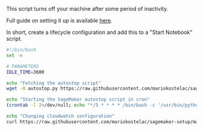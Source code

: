 This script turns off your machine after some period of inactivity.

Full guide on setting it up is available [here](https://biasandvariance.com/sagemaker-stop-your-instances-when-idle/).

In short, create a lifecycle configuration and add this to a "Start Notebook" script.
```bash
#!/bin/bash
set -e

# PARAMETERS
IDLE_TIME=3600

echo "Fetching the autostop script"
wget -O autostop.py https://raw.githubusercontent.com/mariokostelac/sagemaker-setup/master/scripts/auto-stop-idle/autostop.py

echo "Starting the SageMaker autostop script in cron"
(crontab -l 2>/dev/null; echo "*/5 * * * * /bin/bash -c '/usr/bin/python3 $DIR/autostop.py --time ${IDLE_TIME} | tee -a /home/ec2-user/SageMaker/auto-stop-idle.log'") | crontab -

echo "Changing cloudwatch configuration"
curl https://raw.githubusercontent.com/mariokostelac/sagemaker-setup/master/scripts/publish-logs-to-cloudwatch/on-start.sh | sudo bash -s auto-stop-idle /home/ec2-user/SageMaker/auto-stop-idle.log
```